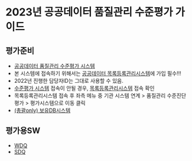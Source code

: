 # 2023년 공공데이터 품질관리 수준평가 가이드
## 평가준비
- [공공데이터 품질관리 수준평가 시스템](https://gooddata.go.kr/dqe/dept)  
- 본 시스템에 접속하기 위해서는 [공공데이터 목록등록관리시스템](https://all.data.go.kr/)에 가입 필수!!!  
- 2022년 진행한 담당자ID는 그대로 사용할 수 있음.  
- [수준평가 시스템](https://gooddata.go.kr/dqe/dept) 접속이 안될 경우, [목록등록관리시스템](https://all.data.go.kr/) 접속 확인
- 목록등록관리시스템 접속 후 좌측 메뉴 중 기관 시스템 연계 > 품질관리 수준진단 평가 > 평가시스템으로 이동 클릭
- [(총괄only) 보유DB시스템](https://gooddata.go.kr/qtyeval2/mdmIndex.do?url=#/qtyeval2/mdmDashboard.do)  
## 평가용SW
- [WDQ](http://gooddata.kei.re.kr:38080/wisead/)  
- [SDQ](http://gooddata.kei.re.kr:28090/sdq/)  
